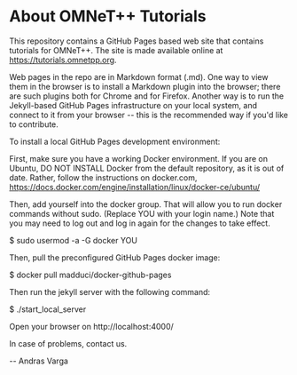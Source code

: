 About OMNeT++ Tutorials
=======================

This repository contains a GitHub Pages based web site that contains tutorials
for OMNeT++. The site is made available online at https://tutorials.omnetpp.org.

Web pages in the repo are in Markdown format (.md). One way to view
them in the browser is to install a Markdown plugin into the browser;
there are such plugins both for Chrome and for Firefox. Another way
is to run the Jekyll-based GitHub Pages infrastructure on your local
system, and connect to it from your browser -- this is the recommended
way if you'd like to contribute.

To install a local GitHub Pages development environment:

First, make sure you have a working Docker environment. If you are
on Ubuntu, DO NOT INSTALL Docker from the default repository, as it
is out of date. Rather, follow the instructions on docker.com,
https://docs.docker.com/engine/installation/linux/docker-ce/ubuntu/

Then, add yourself into the docker group. That will allow you to run
docker commands without sudo. (Replace YOU with your login name.)
Note that you may need to log out and log in again for the changes
to take effect.

$ sudo usermod -a -G docker YOU

Then, pull the preconfigured GitHub Pages docker image:

$ docker pull madduci/docker-github-pages

Then run the jekyll server with the following command:

$ ./start_local_server

Open your browser on http://localhost:4000/

In case of problems, contact us.

--
Andras Varga


